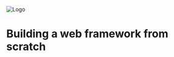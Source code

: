 ![Logo](https://cdn.discordapp.com/attachments/751703726502182952/751770374055919656/mh_long_dark.png)

# Building a web framework from scratch
